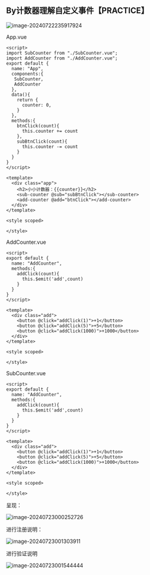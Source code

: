 ## By计数器理解自定义事件【PRACTICE】

![image-20240722235917924](https://cysir-1314462720.cos.ap-nanjing.myqcloud.com/cysir-1314462720/myimage-20240722235917924.png)

App.vue

```vue
<script>
import SubCounter from "./SubCounter.vue";
import AddCounter from "./AddCounter.vue";
export default {
  name: "App",
  components:{
   SubCounter,
   AddCounter
  },
  data(){
    return {
      counter: 0,
    }
  },
  methods:{
    btnClick(count){
      this.counter += count
    },
    subBtnClick(count){
      this.counter -= count
    }
  }
}
</script>

<template>
  <div class="app">
    <h2>小小计数器：{{counter}}</h2>
    <sub-counter @sub="subBtnClick"></sub-counter>
    <add-counter @add="btnClick"></add-counter>
  </div>
</template>

<style scoped>

</style>
```

AddCounter.vue

```vue
<script>
export default {
  name: "AddCounter",
  methods:{
    addClick(count){
      this.$emit('add',count)
    }
  }
}
</script>

<template>
  <div class="add">
    <button @click="addClick(1)">+1</button>
    <button @click="addClick(5)">+5</button>
    <button @click="addClick(1000)">+1000</button>
  </div>
</template>

<style scoped>

</style>
```

SubCounter.vue

```vue
<script>
export default {
  name: "AddCounter",
  methods:{
    addClick(count){
      this.$emit('add',count)
    }
  }
}
</script>

<template>
  <div class="add">
    <button @click="addClick(1)">+1</button>
    <button @click="addClick(5)">+5</button>
    <button @click="addClick(1000)">+1000</button>
  </div>
</template>

<style scoped>

</style>
```

呈现：

![image-20240723000252726](https://cysir-1314462720.cos.ap-nanjing.myqcloud.com/cysir-1314462720/myimage-20240723000252726.png)

进行注册说明：

![image-20240723001303911](https://cysir-1314462720.cos.ap-nanjing.myqcloud.com/cysir-1314462720/myimage-20240723001303911.png)

进行验证说明

![image-20240723001544444](https://cysir-1314462720.cos.ap-nanjing.myqcloud.com/cysir-1314462720/myimage-20240723001544444.png)
